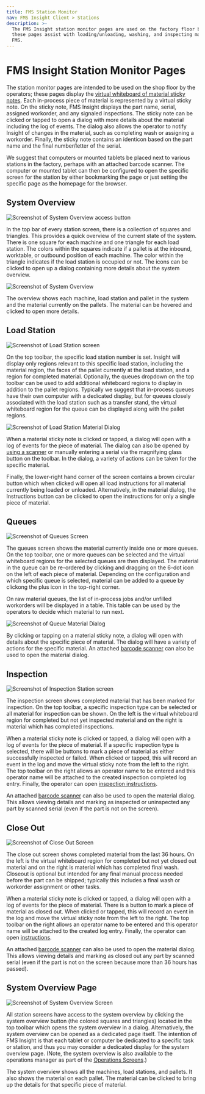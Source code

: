 ```yaml
---
title: FMS Station Monitor
nav: FMS Insight Client > Stations
description: >-
  The FMS Insight station monitor pages are used on the factory floor by the operators;
  these pages assist with loading/unloading, washing, and inspecting material in the
  FMS.
---
```


# FMS Insight Station Monitor Pages

The station monitor pages are intended to be used on the shop floor by the operators;
these pages display the [virtual whiteboard of material
sticky notes](material-tracking). Each in-process piece of material is
represented by a virtual sticky note. On the sticky note, FMS Insight
displays the part name, serial, assigned workorder, and any signaled
inspections. The sticky note can be clicked or tapped to open a dialog with
more details about the material including the log of events. The dialog also
allows the operator to notify Insight of changes in the material, such as
completing wash or assigning a workorder. Finally, the sticky note contains
an identicon based on the part name and the final number/letter of the
serial.

We suggest that computers or mounted tablets be placed next to various stations
in the factory, perhaps with an attached barcode scanner.
The computer or mounted tablet can then be configured to open the specific screen
for the station by either bookmarking the page or just setting the specific page
as the homepage for the browser.

## System Overview

![Screenshot of System Overview access button](screenshots/insight-station-system-overview-buttons.png)

In the top bar of every station screen, there is a collection of squares and triangles.
This provides a quick overview of the current state of the system. There is one square for each machine and one
triangle for each load station. The colors within the squares indicate if a pallet is at the inbound, worktable,
or outbound position of each machine. The color within the triangle indicates if the load station is occupied or not.
The icons can be clicked to open up a dialog containing more details about the system overview.

![Screenshot of System Overview](screenshots/insight-station-system-overview.png)

The overview shows each machine, load station and pallet in the system and the material currently on the pallets.
The material can be hovered and clicked to open more details.

## Load Station

![Screenshot of Load Station screen](screenshots/insight-load-station.png)

On the top toolbar, the specific load station number is set. Insight will display
only regions relevant to this specific load station, including the material region,
the faces of the pallet currently at the load station, and a region for completed material.
Optionally, the queues dropdown on the top toolbar can be used to add additional
whiteboard regions to display in addition to the pallet regions. Typically we suggest that
in-process queues have their own computer with a dedicated display, but for queues closely
associated with the load station such as a transfer stand, the virtual whiteboard region for
the queue can be displayed along with the pallet regions.

![Screenshot of Load Station Material Dialog](screenshots/insight-load-station-details.png)

When a material sticky note is clicked or tapped, a dialog will open with a
log of events for the piece of material. The dialog can also be opened by
[using a scanner](client-scanners) or manually entering a serial via the
magnifying glass button on the toolbar. In the dialog, a variety of actions
can be taken for the specific material.

Finally, the lower-right hand corner of the screen contains a brown circular button which when
clicked will open all load instructions for all material currently being loaded or unloaded.
Alternatively, in the material dialog, the Instructions button can be clicked to open the instructions
for only a single piece of material.

## Queues

![Screenshot of Queues Screen](screenshots/insight-queues.png)

The queues screen shows the material currently inside one or more queues. On the top toolbar,
one or more queues can be selected and the virtual whiteboard regions for the selected queues
are then displayed. The material in the queue can be re-ordered by clicking and dragging on the
6-dot icon on the left of each piece of material. Depending on the configuration and
which specific queue is selected, material can be added to a queue by clickong the plus icon
in the top-right corner.

On raw material queues, the list of in-process jobs and/or unfilled workorders will be displayed
in a table. This table can be used by the operators to decide which material to run next.

![Screenshot of Queue Material Dialog](screenshots/insight-queue-details.png)

By clicking or tapping on a material sticky note, a dialog will open with
details about the specific piece of material. The dialog will have a variety of
actions for the specific material. An attached [barcode scanner](client-scanners.md) can
also be used to open the material dialog.

## Inspection

![Screenshot of Inspection Station screen](screenshots/insight-inspection.png)

The inspection screen shows completed material that has been marked for inspection. On the top
toolbar, a specific inspection type can be selected or all material for inspection can be shown.
On the left is the virtual whiteboard region for completed but not yet inspected material and on
the right is material which has completed inspections.

When a material sticky note is clicked or tapped, a dialog will open with a
log of events for the piece of material. If a specific inspection type is
selected, there will be buttons to mark a piece of material as either
successfully inspected or failed. When clicked or tapped, this will record an
event in the log and move the virtual sticky note from the left to the right.
The top toolbar on the right allows an operator name to be entered and this
operator name will be attached to the created inspection completed log entry.
Finally, the operator can open [inspection instructions](part-instructions).

An attached [barcode scanner](client-scanners) can also be used to open the material
dialog. This allows viewing details and marking as inspected or uninspected
any part by scanned serial (even if the part is not on the screen).

## Close Out

![Screenshot of Close Out Screen](screenshots/insight-closeout.png)

The close out screen shows completed material from the last 36 hours. On the left
is the virtual whiteboard region for completed but not yet closed out material
and on the right is material which has completed final wash.
Closeout is optional but intended for any final manual process needed before the
part can be shipped; typically this includes a final wash or workorder assignment or
other tasks.

When a material sticky note is clicked or tapped, a dialog will open with a
log of events for the piece of material. There is a button to mark a piece of
material as closed out. When clicked or tapped, this will record an
event in the log and move the virtual sticky note from the left to the right.
The top toolbar on the right allows an operator name to be entered and this
operator name will be attached to the created log entry.
Finally, the operator can open [instructions](part-instructions).

An attached [barcode scanner](client-scanners) can also be used to open the material
dialog. This allows viewing details and marking as closed out
any part by scanned serial (even if the part is not on the screen because more than 36 hours has passed).

## System Overview Page

![Screenshot of System Overview Screen](screenshots/insight-system-overview.png)

All station screens have access to the system overview by clicking the system overview button
(the colored squares and triangles) located in the top toolbar which opens the system overview in a dialog.
Alternatively, the system overview can be opened as a dedicated page itself. The intention of FMS Insight
is that each tablet or computer be dedicated to a specific task or station, and thus you may consider a
dedicated display for the system overview page. (Note, the system overview is also available to the operations
manager as part of the [Operations Screens](client-operations).)

The system overview shows all the machines, load stations, and pallets. It also shows the material on each pallet.
The material can be clicked to bring up the details for that specific piece of material.
